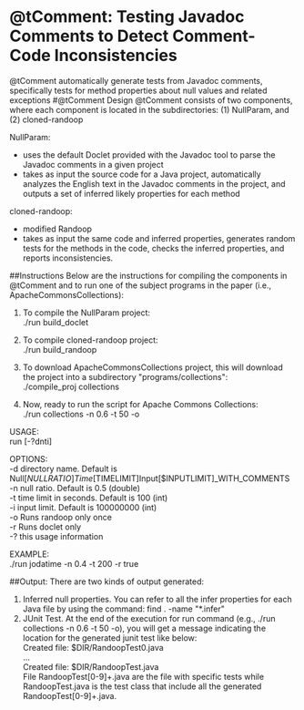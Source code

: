 # @tComment: Testing Javadoc Comments to Detect Comment-Code Inconsistencies
@tComment automatically generate tests from Javadoc  comments,  specifically  tests for method  properties about null values and related exceptions
#@tComment Design 
@tComment consists of two components, where each component is located in the subdirectories: (1) NullParam, and (2) cloned-randoop

NullParam:
- uses the default Doclet provided with the Javadoc tool to parse the Javadoc comments in a given project
- takes as input the source code for a Java project, automatically analyzes the English text in
the Javadoc comments in the project, and outputs a set of inferred likely properties for each method

cloned-randoop:
- modified Randoop
- takes as input the same code and inferred properties, generates random tests for the methods in the code, checks the inferred properties, and reports inconsistencies.

##Instructions
Below are the instructions for compiling the components in @tComment and to run one of the subject programs in the paper (i.e., ApacheCommonsCollections):<br />
1. To compile the NullParam project:<br />
./run build_doclet

2. To compile cloned-randoop project:<br /> 
./run build_randoop 

3. To download ApacheCommonsCollections project, this will download the project into a subdirectory "programs/collections":<br />
./compile_proj collections

4. Now, ready to run the script for Apache Commons Collections:<br /> 
./run collections -n 0.6 -t 50 -o  

USAGE:<br />
  run [-?dnti]

OPTIONS:<br />
  -d  directory name. Default is Null[$NULLRATIO]Time[$TIMELIMIT]Input[$INPUTLIMIT]_WITH_COMMENTS<br />
  -n  null ratio. Default is 0.5 (double)<br />
  -t  time limit in seconds. Default is 100 (int)<br />
  -i  input limit. Default is 100000000 (int)<br />
  -o  Runs randoop only once<br />
  -r  Runs doclet only<br />
  -?  this usage information<br />

EXAMPLE:<br />
  ./run jodatime -n 0.4 -t 200 -r true<br />


##Output:
There are two kinds of output generated:<br />
1. Inferred null properties. You can refer to all the infer properties for each Java file by using the command: find . -name "*.infer"<br />
2. JUnit Test. At the end of the execution for run command (e.g., ./run collections -n 0.6 -t 50 -o), you will get a message indicating the location for the generated junit test like below:<br />
Created file: $DIR/RandoopTest0.java<br />
...<br />
Created file: $DIR/RandoopTest.java<br />
File RandoopTest[0-9]+.java are the file with specific tests while RandoopTest.java is the test class that include all the generated RandoopTest[0-9]+.java.
